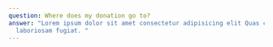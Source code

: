 ```yaml
---
question: Where does my donation go to?
answer: "Lorem ipsum dolor sit amet consectetur adipisicing elit Quas cupiditate
  laboriosam fugiat. "
---
```

